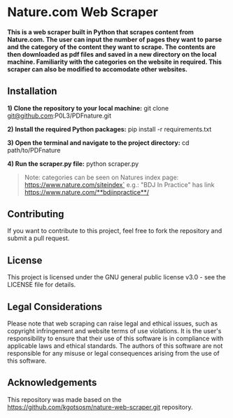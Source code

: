 # Nature.com Web Scraper
#### This is a web scraper built in Python that scrapes content from Nature.com. The user can input the number of pages they want to parse and the category of the content they want to scrape. The contents are then downloaded as pdf files and saved in a new directory on the local machine. Familiarity with the categories on the website in required. This scraper can also be modified to accomodate other websites.

## Installation
**1) Clone the repository to your local machine:** 
git clone git@github.com:P0L3/PDFnature.git

**2) Install the required Python packages:**
pip install -r requirements.txt

**3) Open the terminal and navigate to the project directory:**
cd path/to/PDFnature

**4) Run the scraper.py file:**
python scraper.py <number of pages> <category>

> Note: categories can be seen on Natures index page: https://www.nature.com/siteindex`
> e.g.: "BDJ In Practice" has link https://www.nature.com/**bdjinpractice**/


## Contributing
If you want to contribute to this project, feel free to fork the repository and submit a pull request.

## License
This project is licensed under the GNU general public license v3.0 - see the LICENSE file for details.

## Legal Considerations
Please note that web scraping can raise legal and ethical issues, such as copyright infringement and website terms of use violations. It is the user's responsibility to ensure that their use of this software is in compliance with applicable laws and ethical standards. The authors of this software are not responsible for any misuse or legal consequences arising from the use of this software.

## Acknowledgements 
This repository was made based on the https://github.com/kgotsosm/nature-web-scraper.git repository.
